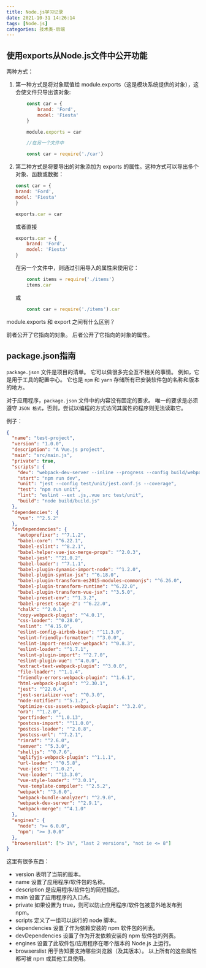 ```yaml
---
title: Node.js学习记录
date: 2021-10-31 14:26:14
tags: [Node.js]
categories: 技术类-后端
---
```


## 使用exports从Node.js文件中公开功能

两种方式：

1. 第一种方式是将对象赋值给 module.exports（这是模块系统提供的对象），这会使文件只导出该对象:

    ```js
        const car = {
            brand: 'Ford',
            model: 'Fiesta'
        }

        module.exports = car

        //在另一个文件中

        const car = require('./car')
    ```

2. 第二种方式是将要导出的对象添加为 exports 的属性。这种方式可以导出多个对象、函数或数据：

    ```js
    const car = {
    brand: 'Ford',
    model: 'Fiesta'
    }

    exports.car = car
    ```

    或者直接

    ```js
    exports.car = {
        brand: 'Ford',
        model: 'Fiesta'
    }
    ```

    在另一个文件中，则通过引用导入的属性来使用它：

    ```js
        const items = require('./items')
        items.car
    ```

    或

    ```js
        const car = require('./items').car
    ```

module.exports 和 export 之间有什么区别？

前者公开了它指向的对象。 后者公开了它指向的对象的属性。

## package.json指南

`package.json` 文件是项目的清单。 它可以做很多完全互不相关的事情。 例如，它是用于工具的配置中心。 它也是 `npm` 和 `yarn` 存储所有已安装软件包的名称和版本的地方。

对于应用程序，`package.json` 文件中的内容没有固定的要求。 唯一的要求是必须遵守 `JSON 格式`，否则，尝试以编程的方式访问其属性的程序则无法读取它。

例子：

```json
{
  "name": "test-project",
  "version": "1.0.0",
  "description": "A Vue.js project",
  "main": "src/main.js",
  "private": true,
  "scripts": {
    "dev": "webpack-dev-server --inline --progress --config build/webpack.dev.conf.js",
    "start": "npm run dev",
    "unit": "jest --config test/unit/jest.conf.js --coverage",
    "test": "npm run unit",
    "lint": "eslint --ext .js,.vue src test/unit",
    "build": "node build/build.js"
  },
  "dependencies": {
    "vue": "^2.5.2"
  },
  "devDependencies": {
    "autoprefixer": "^7.1.2",
    "babel-core": "^6.22.1",
    "babel-eslint": "^8.2.1",
    "babel-helper-vue-jsx-merge-props": "^2.0.3",
    "babel-jest": "^21.0.2",
    "babel-loader": "^7.1.1",
    "babel-plugin-dynamic-import-node": "^1.2.0",
    "babel-plugin-syntax-jsx": "^6.18.0",
    "babel-plugin-transform-es2015-modules-commonjs": "^6.26.0",
    "babel-plugin-transform-runtime": "^6.22.0",
    "babel-plugin-transform-vue-jsx": "^3.5.0",
    "babel-preset-env": "^1.3.2",
    "babel-preset-stage-2": "^6.22.0",
    "chalk": "^2.0.1",
    "copy-webpack-plugin": "^4.0.1",
    "css-loader": "^0.28.0",
    "eslint": "^4.15.0",
    "eslint-config-airbnb-base": "^11.3.0",
    "eslint-friendly-formatter": "^3.0.0",
    "eslint-import-resolver-webpack": "^0.8.3",
    "eslint-loader": "^1.7.1",
    "eslint-plugin-import": "^2.7.0",
    "eslint-plugin-vue": "^4.0.0",
    "extract-text-webpack-plugin": "^3.0.0",
    "file-loader": "^1.1.4",
    "friendly-errors-webpack-plugin": "^1.6.1",
    "html-webpack-plugin": "^2.30.1",
    "jest": "^22.0.4",
    "jest-serializer-vue": "^0.3.0",
    "node-notifier": "^5.1.2",
    "optimize-css-assets-webpack-plugin": "^3.2.0",
    "ora": "^1.2.0",
    "portfinder": "^1.0.13",
    "postcss-import": "^11.0.0",
    "postcss-loader": "^2.0.8",
    "postcss-url": "^7.2.1",
    "rimraf": "^2.6.0",
    "semver": "^5.3.0",
    "shelljs": "^0.7.6",
    "uglifyjs-webpack-plugin": "^1.1.1",
    "url-loader": "^0.5.8",
    "vue-jest": "^1.0.2",
    "vue-loader": "^13.3.0",
    "vue-style-loader": "^3.0.1",
    "vue-template-compiler": "^2.5.2",
    "webpack": "^3.6.0",
    "webpack-bundle-analyzer": "^2.9.0",
    "webpack-dev-server": "^2.9.1",
    "webpack-merge": "^4.1.0"
  },
  "engines": {
    "node": ">= 6.0.0",
    "npm": ">= 3.0.0"
  },
  "browserslist": ["> 1%", "last 2 versions", "not ie <= 8"]
}
```

这里有很多东西：

- version 表明了当前的版本。
- name 设置了应用程序/软件包的名称。
- description 是应用程序/软件包的简短描述。
- main 设置了应用程序的入口点。
- private 如果设置为 true，则可以防止应用程序/软件包被意外地发布到 npm。
- scripts 定义了一组可以运行的 node 脚本。
- dependencies 设置了作为依赖安装的 npm 软件包的列表。
- devDependencies 设置了作为开发依赖安装的 npm 软件包的列表。
- engines 设置了此软件包/应用程序在哪个版本的 Node.js 上运行。
- browserslist 用于告知要支持哪些浏览器（及其版本）。
以上所有的这些属性都可被 npm 或其他工具使用。